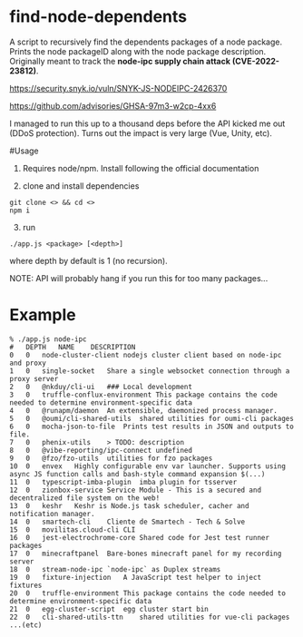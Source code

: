 find-node-dependents
===========================================

A script to recursively find the dependents packages of a node package. 
Prints the node packageID along with the node package description. Originally meant
to track the **node-ipc supply chain attack  (CVE-2022-23812)**. 

https://security.snyk.io/vuln/SNYK-JS-NODEIPC-2426370

https://github.com/advisories/GHSA-97m3-w2cp-4xx6

I managed to run this up to a thousand deps before the API kicked me out (DDoS protection). Turns out the impact is very large (Vue, Unity, etc).

#Usage
1. Requires node/npm. Install following the official documentation

2. clone and install dependencies
```shell
git clone <> && cd <>
npm i
```
3. run
```shell
./app.js <package> [<depth>]
```

where depth by default is 1 (no recursion). 

NOTE: API will probably hang if you run this for too many packages...

# Example
```shell
% ./app.js node-ipc
#	DEPTH	NAME	DESCRIPTION
0	0	node-cluster-client	nodejs cluster client based on node-ipc and proxy
1	0	single-socket	Share a single websocket connection through a proxy server
2	0	@nkduy/cli-ui	### Local development
3	0	truffle-conflux-environment	This package contains the code needed to determine environment-specific data
4	0	@runapm/daemon	An extensible, daemonized process manager.
5	0	@oumi/cli-shared-utils	shared utilities for oumi-cli packages
6	0	mocha-json-to-file	Prints test results in JSON and outputs to file. 
7	0	phenix-utils	> TODO: description
8	0	@vibe-reporting/ipc-connect	undefined
9	0	@fzo/fzo-utils	utilities for fzo packages
10	0	envex	Highly configurable env var launcher. Supports using async JS function calls and bash-style command expansion $(...)
11	0	typescript-imba-plugin	imba plugin for tsserver
12	0	zionbox-service	Service Module - This is a secured and decentralized file system on the web!
13	0	keshr	Keshr is Node.js task scheduler, cacher and notification manager.
14	0	smartech-cli	Cliente de Smartech - Tech & Solve
15	0	movilitas.cloud-cli	CLI
16	0	jest-electrochrome-core	Shared code for Jest test runner packages
17	0	minecraftpanel	Bare-bones minecraft panel for my recording server
18	0	stream-node-ipc	`node-ipc` as Duplex streams
19	0	fixture-injection	A JavaScript test helper to inject fixtures
20	0	truffle-environment	This package contains the code needed to determine environment-specific data
21	0	egg-cluster-script	egg cluster start bin
22	0	cli-shared-utils-ttn	shared utilities for vue-cli packages
...(etc)
```


